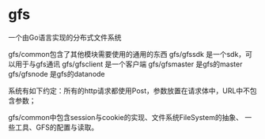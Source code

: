 # gfs
一个由Go语言实现的分布式文件系统

gfs/common包含了其他模块需要使用的通用的东西
gfs/gfssdk 是一个sdk，可以用于与gfs通讯
gfs/gfsclient 是一个客户端
gfs/gfsmaster 是gfs的master
gfs/gfsnode 是gfs的datanode

系统有如下约定：所有的http请求都使用Post，参数放置在请求体中，URL中不包含参数；


gfs/common中包含session与cookie的实现、文件系统FileSystem的抽象、
一些工具、GFS的配置与读取。